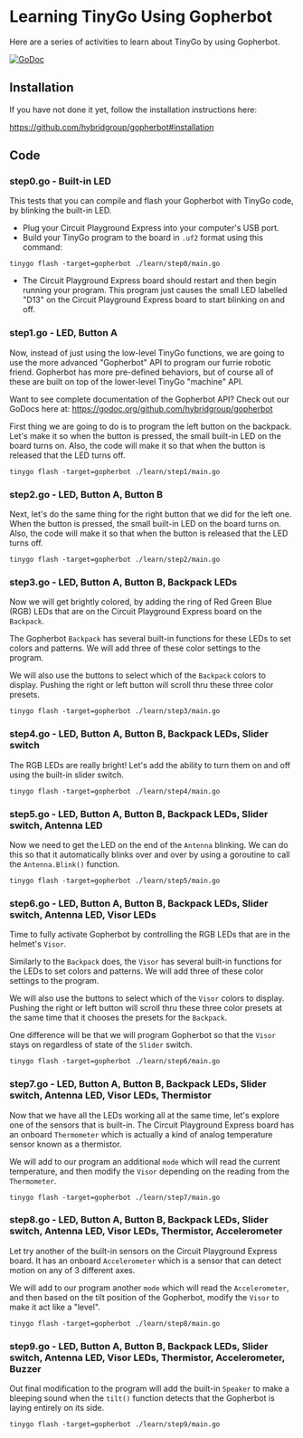 # Learning TinyGo Using Gopherbot

Here are a series of activities to learn about TinyGo by using Gopherbot.

[![GoDoc](https://godoc.org/github.com/hybridgroup/gopherbot?status.svg)](https://godoc.org/github.com/hybridgroup/gopherbot)

## Installation

If you have not done it yet, follow the installation instructions here:

https://github.com/hybridgroup/gopherbot#installation

## Code

### step0.go - Built-in LED

This tests that you can compile and flash your Gopherbot with TinyGo code, by blinking the built-in LED.

- Plug your Circuit Playground Express into your computer's USB port.
- Build your TinyGo program to the board in `.uf2` format using this command:

```shell
tinygo flash -target=gopherbot ./learn/step0/main.go
```

- The Circuit Playground Express board should restart and then begin running your program. This program just causes the small LED labelled "D13" on the Circuit Playground Express board to start blinking on and off.

### step1.go - LED, Button A

Now, instead of just using the low-level TinyGo functions, we are going to use the more advanced "Gopherbot" API to program our furrie robotic friend. Gopherbot has more pre-defined behaviors, but of course all of these are built on top of the lower-level TinyGo "machine" API.

Want to see complete documentation of the Gopherbot API? Check out our GoDocs here at:
https://godoc.org/github.com/hybridgroup/gopherbot

First thing we are going to do is to program the left button on the backpack. Let's make it so when the button is pressed, the small built-in LED on the board turns on. Also, the code will make it so that when the button is released that the LED turns off.

```shell
tinygo flash -target=gopherbot ./learn/step1/main.go
```

### step2.go - LED, Button A, Button B

Next, let's do the same thing for the right button that we did for the left one. When the button is pressed, the small built-in LED on the board turns on. Also, the code will make it so that when the button is released that the LED turns off.

```shell
tinygo flash -target=gopherbot ./learn/step2/main.go
```

### step3.go - LED, Button A, Button B, Backpack LEDs

Now we will get brightly colored, by adding the ring of Red Green Blue (RGB) LEDs that are on the Circuit Playground Express board on the `Backpack`.

The Gopherbot `Backpack` has several built-in functions for these LEDs to set colors and patterns. We will add three of these color settings to the program.

We will also use the buttons to select which of the `Backpack` colors to display. Pushing the right or left button will scroll thru these three color presets.

```shell
tinygo flash -target=gopherbot ./learn/step3/main.go
```

### step4.go - LED, Button A, Button B, Backpack LEDs, Slider switch

The RGB LEDs are really bright! Let's add the ability to turn them on and off using the built-in slider switch.

```shell
tinygo flash -target=gopherbot ./learn/step4/main.go
```

### step5.go - LED, Button A, Button B, Backpack LEDs, Slider switch, Antenna LED

Now we need to get the LED on the end of the `Antenna` blinking. We can do this so that it automatically blinks over and over by using a goroutine to call the `Antenna.Blink()` function.

```shell
tinygo flash -target=gopherbot ./learn/step5/main.go
```

### step6.go - LED, Button A, Button B, Backpack LEDs, Slider switch, Antenna LED, Visor LEDs

Time to fully activate Gopherbot by controlling the RGB LEDs that are in the helmet's `Visor`.

Similarly to the `Backpack` does, the `Visor` has several built-in functions for the LEDs to set colors and patterns. We will add three of these color settings to the program.

We will also use the buttons to select which of the `Visor` colors to display. Pushing the right or left button will scroll thru these three color presets at the same time that it chooses the presets for the `Backpack`.

One difference will be that we will program Gopherbot so that the `Visor` stays on regardless of state of the `Slider` switch.

```shell
tinygo flash -target=gopherbot ./learn/step6/main.go
```

### step7.go - LED, Button A, Button B, Backpack LEDs, Slider switch, Antenna LED, Visor LEDs, Thermistor

Now that we have all the LEDs working all at the same time, let's explore one of the sensors that is built-in. The Circuit Playground Express board has an onboard `Thermometer` which is actually a kind of analog temperature sensor known as a thermistor.

We will add to our program an additional `mode` which will read the current temperature, and then modify the `Visor` depending on the reading from the `Thermometer`.

```shell
tinygo flash -target=gopherbot ./learn/step7/main.go
```

### step8.go - LED, Button A, Button B, Backpack LEDs, Slider switch, Antenna LED, Visor LEDs, Thermistor, Accelerometer

Let try another of the built-in sensors on the Circuit Playground Express board. It has an onboard `Accelerometer` which is a sensor that can detect motion on any of 3 different axes.

We will add to our program another `mode` which will read the `Accelerometer`, and then based on the tilt position of the Gopherbot, modify the `Visor` to make it act like a "level".

```shell
tinygo flash -target=gopherbot ./learn/step8/main.go
```

### step9.go - LED, Button A, Button B, Backpack LEDs, Slider switch, Antenna LED, Visor LEDs, Thermistor, Accelerometer, Buzzer

Out final modification to the program will add the built-in `Speaker` to make a bleeping sound when the `tilt()` function detects that the Gopherbot is laying entirely on its side.

```shell
tinygo flash -target=gopherbot ./learn/step9/main.go
```
